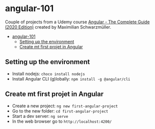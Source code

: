 # angular-101
Couple of projects from a Udemy course [Angular - The Complete Guide (2020 Edition)](https://www.udemy.com/course/the-complete-guide-to-angular-2/)  created by Maximilian Schwarzmüller.

- [angular-101](#angular-101)
  - [Setting up the environment](#setting-up-the-environment)
  - [Create mt first projet in Angular](#create-mt-first-projet-in-angular)


## Setting up the environment
- Install nodejs: `choco install nodejs`
-  Install Angular CLI (g)lobally: `npm install -g @angular/cli`

## Create mt first projet in Angular
- Create a new project: `ng new first-angular-project`
- Go to the new folder: `cd first-angular-project`
- Start a dev server: `ng serve`
- In the web browser go to `http://localhost:4200/`